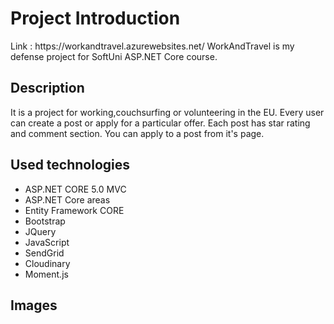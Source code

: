 <h1>Project Introduction</h1>
Link : https://workandtravel.azurewebsites.net/
WorkAndTravel is my defense project for SoftUni ASP.NET Core course.
<h2>Description</h2>
It is a project for working,couchsurfing or volunteering in the EU. Every user can create a post or apply for a particular offer. Each post has star rating and comment section.
You can apply to a post from it's page.
<h2>Used technologies</h2>
<ul>
  <li>ASP.NET CORE 5.0 MVC</li>
  <li>ASP.NET Core areas</li>
  <li>Entity Framework CORE</li>
  <li>Bootstrap</li>
  <li>JQuery</li>
  <li>JavaScript</li>
  <li>SendGrid</li>
  <li>Cloudinary</li>
  <li>Moment.js</li>
</ul>
<h2>Images</h2>

